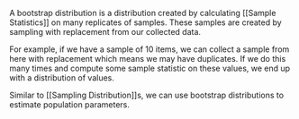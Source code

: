 A bootstrap distribution is a distribution created by calculating [[Sample Statistics]] on many replicates of samples. These samples are created by sampling with replacement from our collected data.

For example, if we have a sample of 10 items, we can collect a sample from here with replacement which means we may have duplicates. If we do this many times and compute some sample statistic on these values, we end up with a distribution of values.

Similar to [[Sampling Distribution]]s, we can use bootstrap distributions to estimate population parameters.